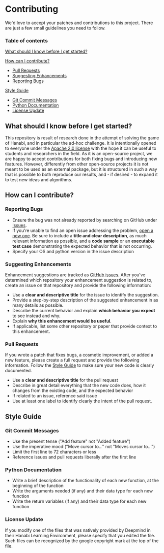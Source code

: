 # Contributing

We'd love to accept your patches and contributions to this project. There are
just a few small guidelines you need to follow.

### Table of contents
[What should I know before I get started?](#what-should-i-know-before-i-get-started)

[How can I contribute?](#how-can-i-contribute)
* [Pull Requests](#pull-requests)
* [Suggesting Enhancements](#suggesting-enhancements)
* [Reporting Bugs](#reporting-bugs)

[Style Guide](#style-guide)
* [Git Commit Messages](#git-commit-messages)
* [Python Documentation](#python-documentation)
* [License Update](#license-update)

## What should I know before I get started?

This repository is result of research done in the attempt of solving the game of Hanabi, and in particular the ad-hoc challenge. It is intentionally opened to everyone under the [Apache 2.0 license](https://github.com/jtwwang/hanabi/blob/master/LICENSE) with the hope it can be useful to students and researchers in the field. As it is an open-source project, we are happy to accept contributions for both fixing bugs and introducing new features. However, differently from other open-source projects it is not meant to be used as an external package, but it is structured in such a way that is possible to both reproduce our results, and - if desired - to expand it to test new ideas and algorithms.

## How can I contribute?
### Reporting Bugs
* Ensure the bug was not already reported by searching on GitHub under [Issues](https://github.com/jtwwang/hanabi/issues).
* If you're unable to find an open issue addressing the problem, [open a new one](https://github.com/jtwwang/hanabi/issues/new). Be sure to include a **title and clear description**, as much relevant information as possible, and a **code sample** or an **executable test case** demonstrating the expected behavior that is not occurring.
* Specify your OS and python version in the issue description

### Suggesting Enhancements
Enhancement suggestions are tracked as [GitHub issues](https://github.com/jtwwang/hanabi/issues). After you've determined which repository your enhancement suggestion is related to, create an issue on that repository and provide the following information:

* Use a **clear and descriptive title** for the issue to identify the suggestion.
* Provide a step-by-step description of the suggested enhancement in as many details as possible.
* Describe the current behavior and explain **which behavior you expect** to see instead and why.
* Explain **why this enhancement would be useful**.
* If applicable, list some other repository or paper that provide context to this enhancement.

### Pull Requests
If you wrote a patch that fixes bugs, a cosmetic improvement, or added a new feature, please create a full request and provide the following information. Follow the [Style Guide](#style-guide) to make sure your new code is clearly documented.

* Use a **clear and descriptive title** for the pull request
* Describe in great detail everything that the new code does, how it changes from the existing code, and the expected behavior
* If related to an issue, reference said issue
* Use at least one label to identify clearly the intent of the pull request.

## Style Guide

### Git Commit Messages
* Use the present tense ("Add feature" not "Added feature")
* Use the imperative mood ("Move cursor to..." not "Moves cursor to...")
* Limit the first line to 72 characters or less
* Reference issues and pull requests liberally after the first line

### Python Documentation
* Write a brief description of the functionality of each new function, at the beginning of the function
* Write the arguments needed (if any) and their data type for each new function
* Write the return variables (if any) and their data type for each new function

### License Update
If you modify one of the files that was natively provided by Deepmind in their Hanabi Learning Environment, please specify that you edited the file. Such files can be recognized by the google copyright mark at the top of the file.
